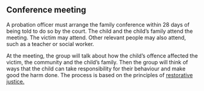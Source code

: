 ##  Conference meeting

A probation officer must arrange the family conference within 28 days of being
told to do so by the court. The child and the child’s family attend the
meeting. The victim may attend. Other relevant people may also attend, such as
a teacher or social worker.

At the meeting, the group will talk about how the child’s offence affected the
victim, the community and the child’s family. Then the group will think of
ways that the child can take responsibility for their behaviour and make good
the harm done. The process is based on the principles of [ restorative
justice. ](https://restorativejustice.ie/)
